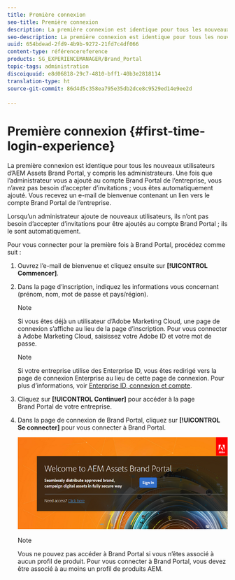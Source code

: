 ```yaml
---
title: Première connexion
seo-title: Première connexion
description: La première connexion est identique pour tous les nouveaux utilisateurs d’AEM Assets Brand Portal, y compris les administrateurs. Une fois que l’administrateur vous a ajouté au compte Brand Portal de l’entreprise, vous n’avez pas besoin d’accepter d’invitations ; vous êtes automatiquement ajouté. Vous recevez un e-mail de bienvenue contenant un lien vers le compte Brand Portal de l’entreprise.
seo-description: La première connexion est identique pour tous les nouveaux utilisateurs d’AEM Assets Brand Portal, y compris les administrateurs. Une fois que l’administrateur vous a ajouté au compte Brand Portal de l’entreprise, vous n’avez pas besoin d’accepter d’invitations ; vous êtes automatiquement ajouté. Vous recevez un e-mail de bienvenue contenant un lien vers le compte Brand Portal de l’entreprise.
uuid: 654bdead-2fd9-4b9b-9272-21fd7c4df066
content-type: référencereference
products: SG_EXPERIENCEMANAGER/Brand_Portal
topic-tags: administration
discoiquuid: e8d06818-29c7-4810-bff1-40b3e2818114
translation-type: ht
source-git-commit: 86d4d5c358ea795e35db2dce8c9529ed14e9ee2d

---
```



# Première connexion {#first-time-login-experience}

La première connexion est identique pour tous les nouveaux utilisateurs d’AEM Assets Brand Portal, y compris les administrateurs. Une fois que l’administrateur vous a ajouté au compte Brand Portal de l’entreprise, vous n’avez pas besoin d’accepter d’invitations ; vous êtes automatiquement ajouté. Vous recevez un e-mail de bienvenue contenant un lien vers le compte Brand Portal de l’entreprise.

Lorsqu’un administrateur ajoute de nouveaux utilisateurs, ils n’ont pas besoin d’accepter d’invitations pour être ajoutés au compte Brand Portal ; ils le sont automatiquement.

Pour vous connecter pour la première fois à Brand Portal, procédez comme suit :

1. Ouvrez l’e-mail de bienvenue et cliquez ensuite sur **[!UICONTROL Commencer]**.

1. Dans la page d’inscription, indiquez les informations vous concernant (prénom, nom, mot de passe et pays/région).
   >[!NOTE]
   >
   >Si vous êtes déjà un utilisateur d’Adobe Marketing Cloud, une page de connexion s’affiche au lieu de la page d’inscription. Pour vous connecter à Adobe Marketing Cloud, saisissez votre Adobe ID et votre mot de passe.

   >[!NOTE]
   >
   >Si votre entreprise utilise des Enterprise ID, vous êtes redirigé vers la page de connexion Enterprise au lieu de cette page de connexion. Pour plus d’informations, voir [Enterprise ID, connexion et compte](https://helpx.adobe.com/in/enterprise/kb/enterprise-id-faq.html).

1. Cliquez sur **[!UICONTROL Continuer]** pour accéder à la page Brand Portal de votre entreprise.
1. Dans la page de connexion de Brand Portal, cliquez sur **[!UICONTROL Se connecter]** pour vous connecter à Brand Portal.

   ![Page de connexion à Brand Portal](assets/signin-onboarding.png)

   >[!NOTE]
   >
   >Vous ne pouvez pas accéder à Brand Portal si vous n’êtes associé à aucun profil de produit. Pour vous connecter à Brand Portal, vous devez être associé à au moins un profil de produits AEM.
